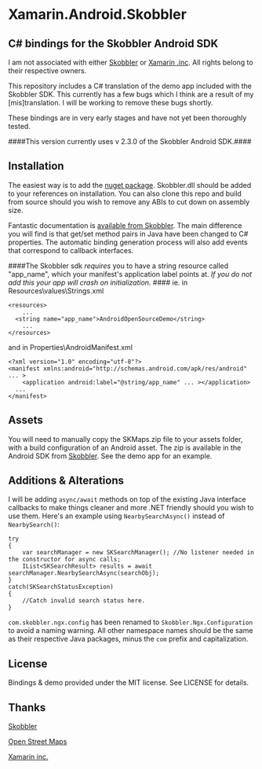Xamarin.Android.Skobbler
========================

## C#  bindings for the Skobbler Android SDK ##

I am not associated with either [Skobbler](http://www.skobbler.com/) or [Xamarin .inc](http://xamarin.com/). All rights belong to their respective owners.

This repository includes a C# translation of the demo app included with the Skobbler SDK. This currently has a few bugs which I think are a result of my [mis]translation. I will be working to remove these bugs shortly.

These bindings are in very early stages and have not yet been thoroughly tested.

####This version currently uses v 2.3.0 of the Skobbler Android SDK.####

## Installation ##

The easiest way is to add the [nuget package](https://www.nuget.org/packages/Xamarin.Android.Skobbler/). Skobbler.dll should be added to your references on installation. You can also clone this repo and build from source should you wish to remove any ABIs to cut down on assembly size.

Fantastic documentation is [available from Skobbler](http://developer.skobbler.com/getting-started/android). The main difference you will find is that get/set method pairs in Java have been changed to  C# properties. The automatic binding generation process will also add events that correspond to callback interfaces.

####The Skobbler sdk *requires* you to have a string resource called "app_name", which your manifest's application label points at. *If you do not add this your app will crash on initialization.* ####
ie. in Resources\values\Strings.xml

    <resources>
    	...
      <string name="app_name">AndroidOpenSourceDemo</string>
		...
    </resources>
and in Properties\AndroidManifest.xml

    <?xml version="1.0" encoding="utf-8"?>
    <manifest xmlns:android="http://schemas.android.com/apk/res/android" ... >
    	<application android:label="@string/app_name" ... ></application>
      ...
    </manifest>



## Assets ##

You will need to manually copy the SKMaps.zip file to your assets folder, with a build configuration of an Android asset. The zip is available in the Android SDK from [Skobbler](http://developer.skobbler.com/support#download). See the demo app for an example.

## Additions & Alterations ##

I will be adding `async/await` methods on top of the existing Java interface callbacks to make things cleaner and more .NET friendly should you wish to use them. Here's an example using `NearbySearchAsync()` instead of `NearbySearch()`:

    try
    {
    	var searchManager = new SKSearchManager(); //No listener needed in the constructor for async calls;
    	IList<SKSearchResult> results = await searchManager.NearbySearchAsync(searchObj);
    }
	catch(SKSearchStatusException)
	{
		//Catch invalid search status here.
	}
    
`com.skobbler.ngx.config` has been renamed to `Skobbler.Ngx.Configuration` to avoid a naming warning. All other namespace names should be the same as their respective Java packages, minus the `com` prefix and capitalization.

## License ##
Bindings & demo provided under the MIT license. See LICENSE for details.

## Thanks ##
[Skobbler](http://www.skobbler.com/)

[Open Street Maps](http://www.openstreetmap.org/)

[Xamarin inc.](http://xamarin.com/)